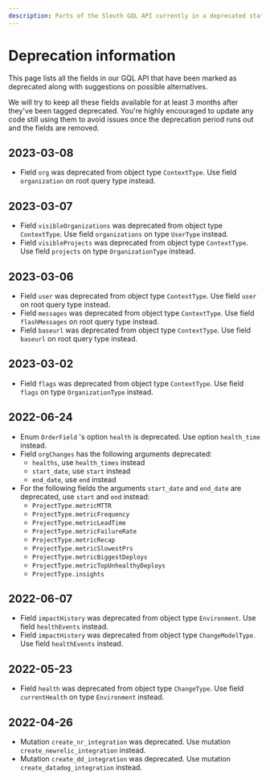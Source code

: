 ```yaml
---
description: Parts of the Sleuth GQL API currently in a deprecated state
---
```


# Deprecation information

This page lists all the fields in our GQL API that have been marked as deprecated along with suggestions on possible alternatives.

We will try to keep all these fields available for at least 3 months after they've been tagged deprecated. You're highly encouraged to update any code still using them to avoid issues once the deprecation period runs out and the fields are removed.

## 2023-03-08

* Field `org` was deprecated from object type `ContextType`. Use field `organization` on root query type instead.

## 2023-03-07

* Field `visibleOrganizations` was deprecated from object type `ContextType`. Use field `organizations` on type `UserType` instead.
* Field `visibleProjects` was deprecated from object type `ContextType`. Use field `projects` on type `OrganizationType` instead.

## 2023-03-06

* Field `user` was deprecated from object type `ContextType`. Use field `user` on root query type instead.
* Field `messages` was deprecated from object type `ContextType`. Use field `flashMessages` on root query type instead.
* Field `baseurl` was deprecated from object type `ContextType`. Use field `baseurl` on root query type instead.

## 2023-03-02

* Field `flags` was deprecated from object type `ContextType`. Use field `flags` on type `OrganizationType` instead.

## 2022-06-24

* Enum `OrderField` 's option `health` is deprecated. Use option `health_time` instead.
* Field `orgChanges` has the following arguments deprecated:&#x20;
  * `healths`, use `health_times` instead
  * `start_date`, use `start` instead
  * `end_date`, use `end` instead
* For the following fields the  arguments `start_date` and `end_date` are deprecated, use `start` and `end` instead:
  * `ProjectType.metricMTTR`&#x20;
  * `ProjectType.metricFrequency`
  * `ProjectType.metricLeadTime`
  * `ProjectType.metricFailureRate`&#x20;
  * `ProjectType.metricRecap`
  * `ProjectType.metricSlowestPrs`
  * `ProjectType.metricBiggestDeploys`
  * `ProjectType.metricTopUnhealthyDeploys`
  * `ProjectType.insights`

## 2022-06-07

* Field `impactHistory` was deprecated from object type `Environment`. Use field `healthEvents` instead.
* Field `impactHistory` was deprecated from object type `ChangeModelType`. Use field `healthEvents` instead.

## 2022-05-23

* Field `health` was deprecated from object type `ChangeType`. Use field `currentHealth` on type `Environment` instead.

## 2022-04-26

* Mutation `create_nr_integration` was deprecated. Use mutation `create_newrelic_integration` instead.
* Mutation `create_dd_integration` was deprecated. Use mutation `create_datadog_integration` instead.
